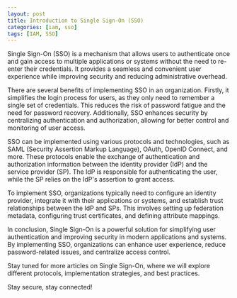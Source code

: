 ```yaml
---
layout: post
title: Introduction to Single Sign-On (SSO)
categories: [iam, sso]
tags: [IAM, SSO]
---
```


Single Sign-On (SSO) is a mechanism that allows users to authenticate once and gain access to multiple applications or systems without the need to re-enter their credentials. It provides a seamless and convenient user experience while improving security and reducing administrative overhead.

There are several benefits of implementing SSO in an organization. Firstly, it simplifies the login process for users, as they only need to remember a single set of credentials. This reduces the risk of password fatigue and the need for password recovery. Additionally, SSO enhances security by centralizing authentication and authorization, allowing for better control and monitoring of user access.

SSO can be implemented using various protocols and technologies, such as SAML (Security Assertion Markup Language), OAuth, OpenID Connect, and more. These protocols enable the exchange of authentication and authorization information between the identity provider (IdP) and the service provider (SP). The IdP is responsible for authenticating the user, while the SP relies on the IdP's assertion to grant access.

To implement SSO, organizations typically need to configure an identity provider, integrate it with their applications or systems, and establish trust relationships between the IdP and SPs. This involves setting up federation metadata, configuring trust certificates, and defining attribute mappings.

In conclusion, Single Sign-On is a powerful solution for simplifying user authentication and improving security in modern applications and systems. By implementing SSO, organizations can enhance user experience, reduce password-related issues, and centralize access control.

Stay tuned for more articles on Single Sign-On, where we will explore different protocols, implementation strategies, and best practices.

Stay secure, stay connected!